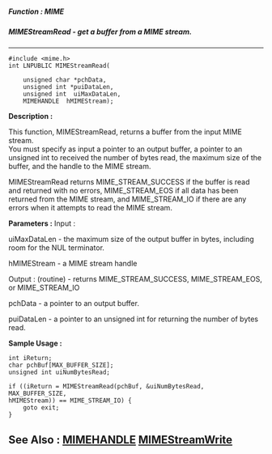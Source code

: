 ##### Function : MIME
##### MIMEStreamRead - get a buffer from a MIME stream.
---
```
#include <mime.h>
int LNPUBLIC MIMEStreamRead(

	unsigned char *pchData,
	unsigned int *puiDataLen,
	unsigned int  uiMaxDataLen,
	MIMEHANDLE  hMIMEStream);
```
**Description :**

This function, MIMEStreamRead, returns a buffer from the input MIME stream.  
You must specify as input a pointer to an output buffer, a pointer to an 
unsigned int to received the number of bytes read, the maximum size of the 
buffer, and the handle to the MIME stream.

MIMEStreamRead returns MIME_STREAM_SUCCESS if the buffer is read and returned 
with no errors, MIME_STREAM_EOS if all data has been returned from the MIME 
stream, and MIME_STREAM_IO if there are any errors when it attempts to read the 
MIME stream.


**Parameters :**
Input :

uiMaxDataLen  -  the maximum size of the output buffer in bytes, including room for the NUL terminator.

hMIMEStream  -  a MIME stream handle

Output :
(routine)  -  returns MIME_STREAM_SUCCESS, MIME_STREAM_EOS, or MIME_STREAM_IO


pchData  -  a pointer to an output buffer.

puiDataLen  -  a pointer to an unsigned int for returning the number of bytes read.


**Sample Usage :**
```
int iReturn;
char pchBuf[MAX_BUFFER_SIZE];
unsigned int uiNumBytesRead;

if ((iReturn = MIMEStreamRead(pchBuf, &uiNumBytesRead, MAX_BUFFER_SIZE, 
hMIMEStream)) == MIME_STREAM_IO) {
	goto exit;
}

```
**See Also :**
[MIMEHANDLE](/reference/Data/MIMEHANDLE)
[MIMEStreamWrite](/reference/Func/MIMEStreamWrite)
---
